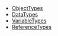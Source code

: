 <!-- index -->
## 
* [ObjectTypes](ObjectTypes/readme.md)
* [DataTypes](DataTypes/readme.md)
* [VariableTypes](VariableTypes/readme.md)
* [ReferenceTypes](ReferenceTypes/readme.md)
